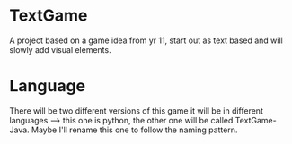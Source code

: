 # TextGame
A project based on a game idea from yr 11, start out as text based and will slowly add visual elements.

# Language
There will be two different versions of this game it will be in different languages --> this one is python, the other one will be called TextGame-Java. 
    Maybe I'll rename this one to follow the naming pattern.